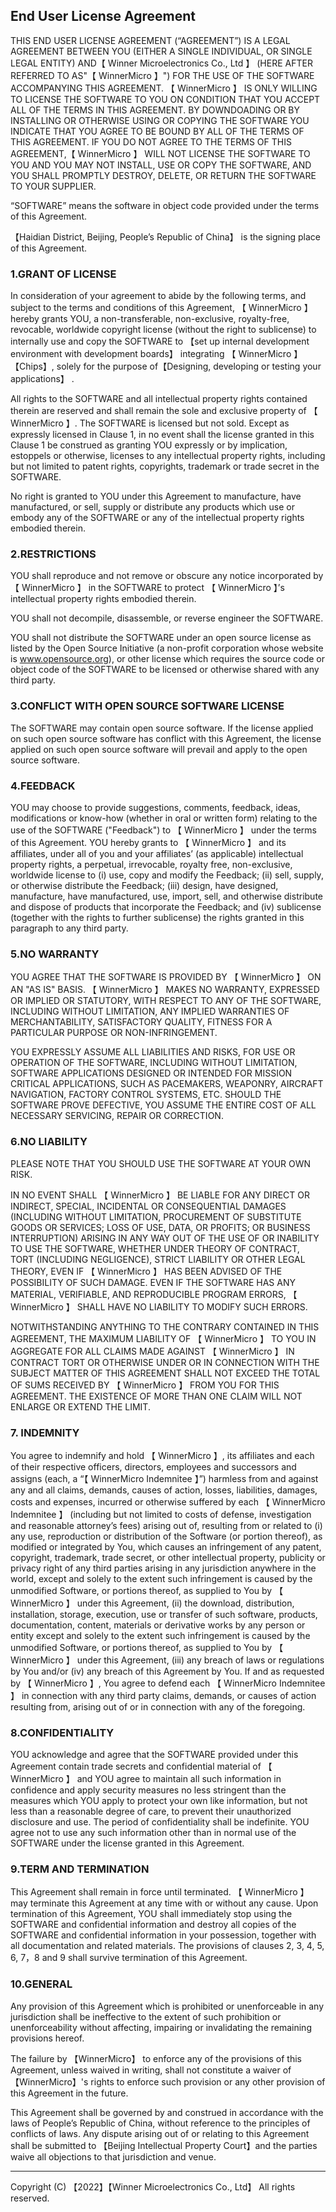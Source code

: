 ## End User License Agreement

THIS END USER LICENSE AGREEMENT (“AGREEMENT”) IS A LEGAL AGREEMENT BETWEEN YOU (EITHER A SINGLE INDIVIDUAL, OR SINGLE LEGAL ENTITY) AND【 Winner Microelectronics Co., Ltd 】 (HERE AFTER REFERRED TO AS"【 WinnerMicro 】") FOR THE USE OF THE SOFTWARE ACCOMPANYING THIS AGREEMENT. 【 WinnerMicro 】 IS ONLY WILLING TO LICENSE THE SOFTWARE TO YOU ON CONDITION THAT YOU ACCEPT ALL OF THE TERMS IN THIS AGREEMENT. BY DOWNDOADING OR BY INSTALLING OR OTHERWISE USING OR COPYING THE SOFTWARE YOU INDICATE THAT YOU AGREE TO BE BOUND BY ALL OF THE TERMS OF THIS AGREEMENT. IF YOU DO NOT AGREE TO THE TERMS OF THIS AGREEMENT,【 WinnerMicro 】 WILL NOT LICENSE THE SOFTWARE TO YOU AND YOU MAY NOT INSTALL, USE OR COPY THE SOFTWARE, AND YOU SHALL PROMPTLY DESTROY, DELETE, OR RETURN THE SOFTWARE TO YOUR SUPPLIER.

“SOFTWARE” means the software in object code provided under the terms of this Agreement.

【Haidian District, Beijing, People’s Republic of China】 is the signing place of this Agreement.

### 1.GRANT OF LICENSE

In consideration of your agreement to abide by the following terms, and subject to the terms and conditions of this Agreement, 【 WinnerMicro 】 hereby grants YOU, a non-transferable, non-exclusive, royalty-free, revocable, worldwide copyright license (without the right to sublicense) to internally use and copy the SOFTWARE to 【set up internal development environment with development boards】 integrating 【 WinnerMicro 】 【Chips】, solely for the purpose of【Designing, developing or testing your applications】 .  

All rights to the SOFTWARE and all intellectual property rights contained therein are reserved and shall remain the sole and exclusive property of 【 WinnerMicro 】. The SOFTWARE is licensed but not sold. Except as expressly licensed in Clause 1, in no event shall the license granted in this Clause 1 be construed as granting YOU expressly or by implication, estoppels or otherwise, licenses to any intellectual property rights, including but not limited to patent rights, copyrights, trademark or trade secret in the SOFTWARE.

No right is granted to YOU under this Agreement to manufacture, have manufactured, or sell, supply or distribute any products which use or embody any of the SOFTWARE or any of the intellectual property rights embodied therein.

### 2.RESTRICTIONS

YOU shall reproduce and not remove or obscure any notice incorporated by 【 WinnerMicro 】 in the SOFTWARE to protect 【 WinnerMicro 】’s intellectual property rights embodied therein.

YOU shall not decompile, disassemble, or reverse engineer the SOFTWARE.

YOU shall not distribute the SOFTWARE under an open source license as listed by the Open Source Initiative (a non-profit corporation whose website is www.opensource.org), or other license which requires the source code or object code of the SOFTWARE to be licensed or otherwise shared with any third party.

### 3.CONFLICT WITH OPEN SOURCE SOFTWARE LICENSE

The SOFTWARE may contain open source software. If the license applied on such open source software has conflict with this Agreement, the license applied on such open source software will prevail and apply to the open source software. 

### 4.FEEDBACK

YOU may choose to provide suggestions, comments, feedback, ideas, modifications or know-how (whether in oral or written form) relating to the use of the SOFTWARE ("Feedback") to 【 WinnerMicro 】 under the terms of this Agreement. YOU hereby grants to 【 WinnerMicro 】 and its affiliates, under all of you and your affiliates’ (as applicable) intellectual property rights, a perpetual, irrevocable, royalty free, non-exclusive, worldwide license to (i) use, copy and modify the Feedback; (ii) sell, supply, or otherwise distribute the Feedback; (iii) design, have designed, manufacture, have manufactured, use, import, sell, and otherwise distribute and dispose of products that incorporate the Feedback; and (iv) sublicense (together with the rights to further sublicense) the rights granted in this paragraph to any third party.

### 5.NO WARRANTY

YOU AGREE THAT THE SOFTWARE IS PROVIDED BY 【 WinnerMicro 】 ON AN "AS IS" BASIS. 【 WinnerMicro 】 MAKES NO WARRANTY, EXPRESSED OR IMPLIED OR STATUTORY, WITH RESPECT TO ANY OF THE SOFTWARE, INCLUDING WITHOUT LIMITATION, ANY IMPLIED WARRANTIES OF MERCHANTABILITY, SATISFACTORY QUALITY, FITNESS FOR A PARTICULAR PURPOSE OR NON-INFRINGEMENT.

YOU EXPRESSLY ASSUME ALL LIABILITIES AND RISKS, FOR USE OR OPERATION OF THE SOFTWARE, INCLUDING WITHOUT LIMITATION, SOFTWARE APPLICATIONS DESIGNED OR INTENDED FOR MISSION CRITICAL APPLICATIONS, SUCH AS PACEMAKERS, WEAPONRY, AIRCRAFT NAVIGATION, FACTORY CONTROL SYSTEMS, ETC. SHOULD THE SOFTWARE PROVE DEFECTIVE, YOU ASSUME THE ENTIRE COST OF ALL NECESSARY SERVICING, REPAIR OR CORRECTION.

### 6.NO LIABILITY

PLEASE NOTE THAT YOU SHOULD USE THE SOFTWARE AT YOUR OWN RISK.

IN NO EVENT SHALL 【 WinnerMicro 】 BE LIABLE FOR ANY DIRECT OR INDIRECT, SPECIAL, INCIDENTAL OR CONSEQUENTIAL DAMAGES (INCLUDING WITHOUT LIMITATION, PROCUREMENT OF SUBSTITUTE GOODS OR SERVICES; LOSS OF USE, DATA, OR PROFITS; OR BUSINESS INTERRUPTION) ARISING IN ANY WAY OUT OF THE USE OF OR INABILITY TO USE THE SOFTWARE, WHETHER UNDER THEORY OF CONTRACT, TORT (INCLUDING NEGLIGENCE), STRICT LIABILITY OR OTHER LEGAL THEORY, EVEN IF 【 WinnerMicro 】 HAS BEEN ADVISED OF THE POSSIBILITY OF SUCH DAMAGE. EVEN IF THE SOFTWARE HAS ANY MATERIAL, VERIFIABLE, AND REPRODUCIBLE PROGRAM ERRORS, 【 WinnerMicro 】 SHALL HAVE NO LIABILITY TO MODIFY SUCH ERRORS.

NOTWITHSTANDING ANYTHING TO THE CONTRARY CONTAINED IN THIS AGREEMENT, THE MAXIMUM LIABILITY OF 【 WinnerMicro 】 TO YOU IN AGGREGATE FOR ALL CLAIMS MADE AGAINST 【 WinnerMicro 】 IN CONTRACT TORT OR OTHERWISE UNDER OR IN CONNECTION WITH THE SUBJECT MATTER OF THIS AGREEMENT SHALL NOT EXCEED THE TOTAL OF SUMS RECEIVED BY 【 WinnerMicro 】 FROM YOU FOR THIS AGREEMENT. THE EXISTENCE OF MORE THAN ONE CLAIM WILL NOT ENLARGE OR EXTEND THE LIMIT.
### 7. INDEMNITY
You agree to indemnify and hold 【 WinnerMicro 】, its affiliates and each of their respective officers, directors, employees and successors and assigns (each, a “【 WinnerMicro Indemnitee 】”) harmless from and against any and all claims, demands, causes of action, losses, liabilities, damages, costs and expenses, incurred or otherwise suffered by each 【 WinnerMicro Indemnitee 】 (including but not limited to costs of defense, investigation and reasonable attorney’s fees) arising out of, resulting from or related to (i) any use, reproduction or distribution of the Software (or portion thereof), as modified or integrated by You, which causes an infringement of any patent, copyright, trademark, trade secret, or other intellectual property, publicity or privacy right of any third parties arising in any jurisdiction anywhere in the world, except and solely to the extent such infringement is caused by the unmodified Software, or portions thereof, as supplied to You by 【 WinnerMicro 】 under this Agreement, (ii) the download, distribution, installation, storage, execution, use or transfer of such software, products, documentation, content, materials or derivative works by any person or entity except and solely to the extent such infringement is caused by the unmodified Software, or portions thereof, as supplied to You by 【 WinnerMicro 】 under this Agreement, (iii) any breach of laws or regulations by You and/or (iv) any breach of this Agreement by You. If and as requested by 【 WinnerMicro 】, You agree to defend each 【 WinnerMicro Indemnitee 】 in connection with any third party claims, demands, or causes of action resulting from, arising out of or in connection with any of the foregoing.

### 8.CONFIDENTIALITY

YOU acknowledge and agree that the SOFTWARE provided under this Agreement contain trade secrets and confidential material of 【 WinnerMicro 】 and YOU agree to maintain all such information in confidence and apply security measures no less stringent than the measures which YOU apply to protect your own like information, but not less than a reasonable degree of care, to prevent their unauthorized disclosure and use. The period of confidentiality shall be indefinite. YOU agree not to use any such information other than in normal use of the SOFTWARE under the license granted in this Agreement.

### 9.TERM AND TERMINATION

This Agreement shall remain in force until terminated. 【 WinnerMicro 】 may terminate this Agreement at any time with or without any cause. Upon termination of this Agreement, YOU shall immediately stop using the SOFTWARE and confidential information and destroy all copies of the SOFTWARE and confidential information in your possession, together with all documentation and related materials. The provisions of clauses 2, 3, 4, 5, 6, 7，8 and 9 shall survive termination of this Agreement.

### 10.GENERAL

Any provision of this Agreement which is prohibited or unenforceable in any jurisdiction shall be ineffective to the extent of such prohibition or unenforceability without affecting, impairing or invalidating the remaining provisions hereof.

The failure by 【WinnerMicro】 to enforce any of the provisions of this Agreement, unless waived in writing, shall not constitute a waiver of 【WinnerMicro】's rights to enforce such provision or any other provision of this Agreement in the future.

This Agreement shall be governed by and construed in accordance with the laws of People’s Republic of China, without reference to the principles of conflicts of laws. Any dispute arising out of or relating to this Agreement shall be submitted to 【Beijing Intellectual Property Court】and the parties waive all objections to that jurisdiction and venue.

--------------------------------------------------------------------

Copyright (C) 【2022】【Winner Microelectronics Co., Ltd】 All rights reserved.
